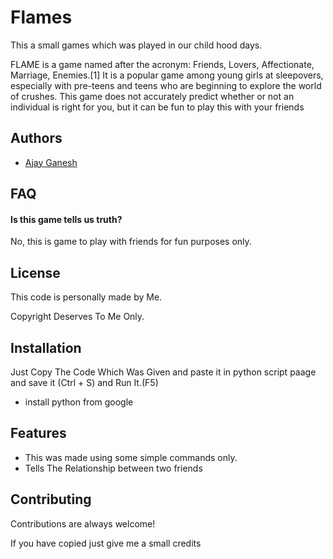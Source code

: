 
# Flames 

This a small games which was played in our child hood days.

FLAME is a game named after the acronym: Friends, Lovers, Affectionate, Marriage, Enemies.[1] It is a popular game among young girls at sleepovers, especially with pre-teens and teens who are beginning to explore the world of crushes. This game does not accurately predict whether or not an individual is right for you, but it can be fun to play this with your friends


## Authors

- [Ajay Ganesh](https://www.github.com/ajayganeshch)


## FAQ

#### Is this game tells us truth?

No, this is game to play with friends for fun purposes only.


## License

This code is personally made by Me.

Copyright Deserves To Me Only.


## Installation

Just Copy The Code Which Was Given and paste it in python script paage and save it (Ctrl + S) and Run It.(F5)

- install python from google

    
## Features

- This was made using some simple commands only.
- Tells The Relationship between two friends


## Contributing

Contributions are always welcome!

If you have copied just give me a small credits

